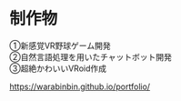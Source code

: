 # 制作物
①新感覚VR野球ゲーム開発<br>
②自然言語処理を用いたチャットボット開発<br>
③超絶かわいいVRoid作成 <Br>

https://warabinbin.github.io/portfolio/
